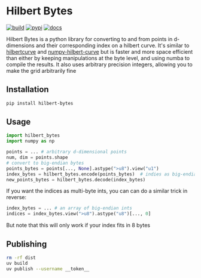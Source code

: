 # Hilbert Bytes

[![build](https://github.com/erikbrinkman/hilbert-bytes/actions/workflows/python-package.yml/badge.svg)](https://github.com/erikbrinkman/hilbert-bytes/actions/workflows/python-package.yml)
[![pypi](https://img.shields.io/pypi/v/hilbert-bytes)](https://pypi.org/project/hilbert-bytes/)
[![docs](https://img.shields.io/badge/api-docs-blue)](https://erikbrinkman.github.io/hilbert-bytes)

Hilbert Bytes is a python library for converting to and from points in
d-dimensions and their corresponding index on a hilbert curve. It's similar to
[hilbertcurve](https://pypi.org/project/hilbertcurve/) and
[numpy-hilbert-curve](https://pypi.org/project/numpy-hilbert-curve/) but is
faster and more space efficient than either by keeping manipulations at the byte
level, and using numba to compile the results. It also uses arbitrary precision
integers, allowing you to make the grid arbitrarily fine

## Installation

```sh
pip install hilbert-bytes
```

## Usage

```py
import hilbert_bytes
import numpy as np

points = ... # arbitrary d-dimensional points
num, dim = points.shape
# convert to big-endian bytes
points_bytes = points[..., None].astype(">u8").view("u1")
index_bytes = hilbert_bytes.encode(points_bytes)  # indies as big-endian ints
new_points_bytes = hilbert_bytes.decode(index_bytes)
```

If you want the indices as multi-byte ints, you can can do a similar trick in reverse:

```py
index_bytes = ... # an array of big-endian ints
indices = index_bytes.view(">u8").astype("u8")[..., 0]
```

But note that this will only work if your index fits in 8 bytes

## Publishing

```sh
rm -rf dist
uv build
uv publish --username __token__
```
